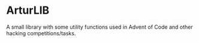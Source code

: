 # ArturLIB

A small library with some utility functions used in Advent of Code
and other hacking competitions/tasks.
